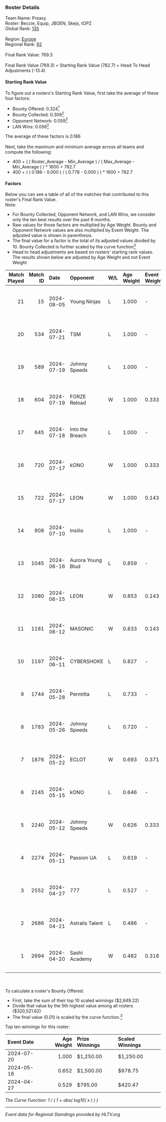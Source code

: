 ### Roster Details<br />
Team Name: Preasy<br />
Roster: Beccie, Equip, JBOEN, Skejs, tOPZ<br />
Global Rank: [135](../standings_global.md)<br />
<br />
Region: [Europe]( ../standings_europe.md)<br />
Regional Rank: [92]( ../standings_europe.md)<br />
<br />
Final Rank Value:  769.3<br />
<br />
Final Rank Value (769.3) = Starting Rank Value (782.7) + Head To Head Adjustments (-13.4)<br />

#### Starting Rank Value<br />
To figure out a rosters's Starting Rank Value, first take the average of these four factors:<br />
- Bounty Offered: 0.324[<sup>1</sup>](#table2)
- Bounty Collected: 0.306[<sup>2</sup>](#table1)
- Opponent Network: 0.059[<sup>2</sup>](#table1)
- LAN Wins: 0.056[<sup>2</sup>](#table1)

The average of these factors is 0.186<br />
<br />
Next, take the maximum and minimum average across all teams and compute the following:<br />
- 400 + ( ( Roster_Average - Min_Average ) / ( Max_Average - Min_Average ) ) * 1600 = 782.7
- 400 + ( ( 0.186 - 0.000 ) / ( 0.778 - 0.000 ) ) * 1600 = 782.7


#### Factors<br />
Below you can see a table of all of the matches that contributed to this roster's Final Rank Value.<br />
Note:<br />

- For Bounty Collected, Opponent Network, and LAN Wins, we consider only the ten best results over the past 6 months.
- Raw values for those factors are multiplied by Age Weight. Bounty and Opponent Network values are also multiplied by Event Weight. The adjusted value is shown in parenthesis.
- The final value for a factor is the total of its adjusted values divided by 10. Bounty Collected is further scaled by the curve function[<sup>3</sup>](#curveFunction)
- Head to head adjustments are based on rosters' starting rank values. The results shown below are adjusted by Age Weight and not Event Weight
<span id="table1"></span><br />


| Match Played | Match ID | Date       | Opponent          | W/L | Age Weight | Event Weight | Bounty Collected | Opponent Network | LAN Wins  | H2H Adj. | Roster                                 |
| -: | -: | :- | :- | :- | :- | :- | :- | :- | :- | -: | :- |
|           21 |       15 | 2024-08-05 | Young Ninjas      | L   | 1.000      | -            | -                | -                | -         |   -15.49 | Beccie, Equip, JBOEN, Skejs, tOPZ      |
|           20 |      534 | 2024-07-21 | TSM               | L   | 1.000      | -            | -                | -                | -         |    -6.36 | AcilioN, Beccie, Equip, Griller, Skejs |
|           19 |      589 | 2024-07-19 | Johnny Speeds     | L   | 1.000      | -            | -                | -                | -         |    -2.66 | Beccie, Equip, Griller, JBOEN, Skejs   |
|           18 |      604 | 2024-07-19 | FORZE Reload      | W   | 1.000      | 0.333        | 0.000 (0.000)    | 0.038 (0.013)    | 0 (0.000) |     6.99 | Beccie, Equip, Griller, JBOEN, Skejs   |
|           17 |      645 | 2024-07-18 | Into the Breach   | L   | 1.000      | -            | -                | -                | -         |   -20.86 | Beccie, Equip, Griller, JBOEN, Skejs   |
|           16 |      720 | 2024-07-17 | kONO              | W   | 1.000      | 0.333        | 0.028 (0.009)    | 0.553 (0.184)    | 0 (0.000) |    17.57 | Beccie, Equip, Griller, JBOEN, Skejs   |
|           15 |      722 | 2024-07-17 | LEON              | W   | 1.000      | 0.143        | 0.007 (0.001)    | 0.124 (0.018)    | 0 (0.000) |    11.07 | Beccie, Equip, Griller, JBOEN, Skejs   |
|           14 |      908 | 2024-07-10 | Insilio           | L   | 1.000      | -            | -                | -                | -         |    -8.67 | Beccie, Equip, Griller, Skejs, VireZ   |
|           13 |     1045 | 2024-06-16 | Aurora Young Blud | L   | 0.859      | -            | -                | -                | -         |    -9.48 | Beccie, Equip, Griller, Skejs, VireZ   |
|           12 |     1080 | 2024-06-15 | LEON              | W   | 0.853      | 0.143        | 0.007 (0.001)    | 0.124 (0.015)    | 0 (0.000) |     9.58 | Beccie, Equip, Griller, Skejs, VireZ   |
|           11 |     1181 | 2024-06-12 | MASONIC           | W   | 0.833      | 0.143        | 0.009 (0.001)    | 0.081 (0.010)    | 0 (0.000) |    12.09 | Beccie, Equip, Griller, Skejs, VireZ   |
|           10 |     1197 | 2024-06-11 | CYBERSHOKE        | L   | 0.827      | -            | -                | -                | -         |    -9.48 | Beccie, Equip, Griller, Skejs, VireZ   |
|            9 |     1744 | 2024-05-28 | Permitta          | L   | 0.733      | -            | -                | -                | -         |    -7.18 | Beccie, Equip, Griller, Skejs, VireZ   |
|            8 |     1783 | 2024-05-26 | Johnny Speeds     | L   | 0.720      | -            | -                | -                | -         |    -1.47 | Beccie, Equip, Griller, Skejs, VireZ   |
|            7 |     1876 | 2024-05-22 | ECLOT             | W   | 0.693      | 0.371        | 0.061 (0.016)    | 0.537 (0.138)    | 0 (0.000) |    19.65 | Beccie, Equip, Griller, Skejs, VireZ   |
|            6 |     2145 | 2024-05-15 | kONO              | L   | 0.646      | -            | -                | -                | -         |    -7.68 | Beccie, Equip, Griller, Skejs, VireZ   |
|            5 |     2240 | 2024-05-12 | Johnny Speeds     | W   | 0.626      | 0.333        | 0.122 (0.025)    | 1.000 (0.209)    | 0 (0.000) |    18.69 | Beccie, Equip, Griller, Skejs, VireZ   |
|            4 |     2274 | 2024-05-11 | Passion UA        | L   | 0.619      | -            | -                | -                | -         |    -3.50 | Beccie, Equip, Griller, Skejs, VireZ   |
|            3 |     2552 | 2024-04-27 | 777               | L   | 0.527      | -            | -                | -                | -         |    -9.94 | Beccie, Equip, Griller, Skejs, VireZ   |
|            2 |     2686 | 2024-04-21 | Astralis Talent   | L   | 0.486      | -            | -                | -                | -         |    -7.83 | Beccie, Equip, Griller, Skejs, VireZ   |
|            1 |     2694 | 2024-04-20 | Sashi Academy     | W   | 0.482      | 0.318        | 0.000 (0.000)    | 0.000 (0.000)    | 1 (0.482) |     1.59 | Beccie, Equip, Griller, Skejs, VireZ   |

<br />
<span id="table2"></span><br />
To calculate a roster's Bounty Offered:<br />

- First, take the sum of their top 10 scaled winnings ($2,649.22)
- Divide that value by the 5th highest value among all rosters ($320,521.62)
- The final value (0.01) is scaled by the curve function.[<sup>3</sup>](#curveFunction)

Top ten winnings for this roster:<br />

| Event Date | Age Weight | Prize Winnings | Scaled Winnings |
| :- | -: | :- | :- |
| 2024-07-20 |      1.000 | $1,250.00      | $1,250.00       |
| 2024-05-16 |      0.652 | $1,500.00      | $978.75         |
| 2024-04-27 |      0.529 | $795.00        | $420.47         |


<span id="curveFunction"></span>_The Curve Function: 1 / ( 1 + abs( log10( x ) ) )_<br />

---
_Event data for Regional Standings provided by HLTV.org_<br />
